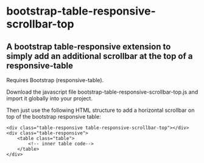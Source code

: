 # bootstrap-table-responsive-scrollbar-top
## A bootstrap table-responsive extension to simply add an additional scrollbar at the top of a responsive-table ##

Requires Bootstrap (responsive-table).

Download the javascript file bootstrap-table-responsive-scrollbar-top.js and import it globally into your project.

Then just use the following HTML structure to add a horizontal scrollbar on top of the bootstrap responsive table:

```
<div class="table-responsive table-responsive-scrollbar-top"></div>
<div class="table-responsive">
    <table class="table">
        <!-- inner table code-->
    </table>
</div>
```
